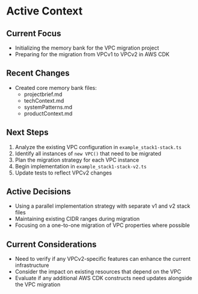 # Active Context

## Current Focus
- Initializing the memory bank for the VPC migration project
- Preparing for the migration from VPCv1 to VPCv2 in AWS CDK

## Recent Changes
- Created core memory bank files:
  - projectbrief.md
  - techContext.md
  - systemPatterns.md
  - productContext.md

## Next Steps
1. Analyze the existing VPC configuration in `example_stack1-stack.ts`
2. Identify all instances of `new VPC()` that need to be migrated
3. Plan the migration strategy for each VPC instance
4. Begin implementation in `example_stack1-stack-v2.ts`
5. Update tests to reflect VPCv2 changes

## Active Decisions
- Using a parallel implementation strategy with separate v1 and v2 stack files
- Maintaining existing CIDR ranges during migration
- Focusing on a one-to-one migration of VPC properties where possible

## Current Considerations
- Need to verify if any VPCv2-specific features can enhance the current infrastructure
- Consider the impact on existing resources that depend on the VPC
- Evaluate if any additional AWS CDK constructs need updates alongside the VPC migration
